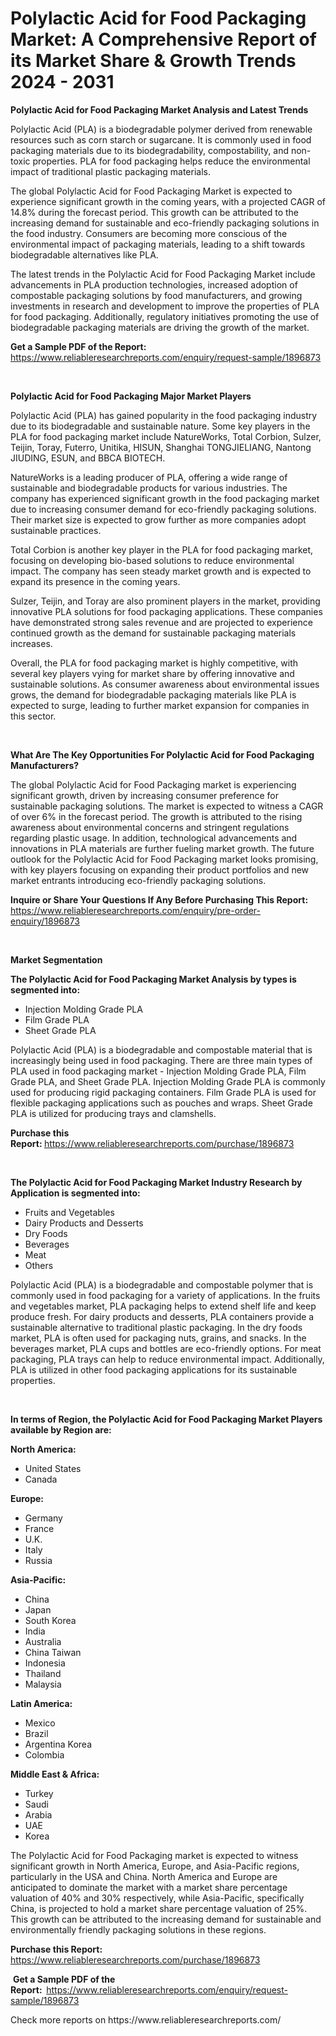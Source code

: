 <p><h1>Polylactic Acid for Food Packaging Market: A Comprehensive Report of its Market Share & Growth Trends 2024 - 2031</h1></p><p><strong>Polylactic Acid for Food Packaging Market Analysis and Latest Trends</strong></p>
<p><p>Polylactic Acid (PLA) is a biodegradable polymer derived from renewable resources such as corn starch or sugarcane. It is commonly used in food packaging materials due to its biodegradability, compostability, and non-toxic properties. PLA for food packaging helps reduce the environmental impact of traditional plastic packaging materials.</p><p>The global Polylactic Acid for Food Packaging Market is expected to experience significant growth in the coming years, with a projected CAGR of 14.8% during the forecast period. This growth can be attributed to the increasing demand for sustainable and eco-friendly packaging solutions in the food industry. Consumers are becoming more conscious of the environmental impact of packaging materials, leading to a shift towards biodegradable alternatives like PLA.</p><p>The latest trends in the Polylactic Acid for Food Packaging Market include advancements in PLA production technologies, increased adoption of compostable packaging solutions by food manufacturers, and growing investments in research and development to improve the properties of PLA for food packaging. Additionally, regulatory initiatives promoting the use of biodegradable packaging materials are driving the growth of the market.</p></p>
<p><strong>Get a Sample PDF of the Report:&nbsp;</strong> <a href="https://www.reliableresearchreports.com/enquiry/request-sample/1896873">https://www.reliableresearchreports.com/enquiry/request-sample/1896873</a></p>
<p>&nbsp;</p>
<p><strong>Polylactic Acid for Food Packaging Major Market Players</strong></p>
<p><p>Polylactic Acid (PLA) has gained popularity in the food packaging industry due to its biodegradable and sustainable nature. Some key players in the PLA for food packaging market include NatureWorks, Total Corbion, Sulzer, Teijin, Toray, Futerro, Unitika, HISUN, Shanghai TONGJIELIANG, Nantong JIUDING, ESUN, and BBCA BIOTECH.</p><p>NatureWorks is a leading producer of PLA, offering a wide range of sustainable and biodegradable products for various industries. The company has experienced significant growth in the food packaging market due to increasing consumer demand for eco-friendly packaging solutions. Their market size is expected to grow further as more companies adopt sustainable practices.</p><p>Total Corbion is another key player in the PLA for food packaging market, focusing on developing bio-based solutions to reduce environmental impact. The company has seen steady market growth and is expected to expand its presence in the coming years.</p><p>Sulzer, Teijin, and Toray are also prominent players in the market, providing innovative PLA solutions for food packaging applications. These companies have demonstrated strong sales revenue and are projected to experience continued growth as the demand for sustainable packaging materials increases.</p><p>Overall, the PLA for food packaging market is highly competitive, with several key players vying for market share by offering innovative and sustainable solutions. As consumer awareness about environmental issues grows, the demand for biodegradable packaging materials like PLA is expected to surge, leading to further market expansion for companies in this sector.</p></p>
<p>&nbsp;</p>
<p><strong>What Are The Key Opportunities For Polylactic Acid for Food Packaging Manufacturers?</strong></p>
<p><p>The global Polylactic Acid for Food Packaging market is experiencing significant growth, driven by increasing consumer preference for sustainable packaging solutions. The market is expected to witness a CAGR of over 6% in the forecast period. The growth is attributed to the rising awareness about environmental concerns and stringent regulations regarding plastic usage. In addition, technological advancements and innovations in PLA materials are further fueling market growth. The future outlook for the Polylactic Acid for Food Packaging market looks promising, with key players focusing on expanding their product portfolios and new market entrants introducing eco-friendly packaging solutions.</p></p>
<p><strong>Inquire or Share Your Questions If Any Before Purchasing This Report:</strong> <a href="https://www.reliableresearchreports.com/enquiry/pre-order-enquiry/1896873">https://www.reliableresearchreports.com/enquiry/pre-order-enquiry/1896873</a></p>
<p>&nbsp;</p>
<p><strong>Market Segmentation</strong></p>
<p><strong>The Polylactic Acid for Food Packaging Market Analysis by types is segmented into:</strong></p>
<p><ul><li>Injection Molding Grade PLA</li><li>Film Grade PLA</li><li>Sheet Grade PLA</li></ul></p>
<p><p>Polylactic Acid (PLA) is a biodegradable and compostable material that is increasingly being used in food packaging. There are three main types of PLA used in food packaging market - Injection Molding Grade PLA, Film Grade PLA, and Sheet Grade PLA. Injection Molding Grade PLA is commonly used for producing rigid packaging containers. Film Grade PLA is used for flexible packaging applications such as pouches and wraps. Sheet Grade PLA is utilized for producing trays and clamshells.</p></p>
<p><strong>Purchase this Report:&nbsp;</strong><a href="https://www.reliableresearchreports.com/purchase/1896873">https://www.reliableresearchreports.com/purchase/1896873</a></p>
<p>&nbsp;</p>
<p><strong>The Polylactic Acid for Food Packaging Market Industry Research by Application is segmented into:</strong></p>
<p><ul><li>Fruits and Vegetables</li><li>Dairy Products and Desserts</li><li>Dry Foods</li><li>Beverages</li><li>Meat</li><li>Others</li></ul></p>
<p><p>Polylactic Acid (PLA) is a biodegradable and compostable polymer that is commonly used in food packaging for a variety of applications. In the fruits and vegetables market, PLA packaging helps to extend shelf life and keep produce fresh. For dairy products and desserts, PLA containers provide a sustainable alternative to traditional plastic packaging. In the dry foods market, PLA is often used for packaging nuts, grains, and snacks. In the beverages market, PLA cups and bottles are eco-friendly options. For meat packaging, PLA trays can help to reduce environmental impact. Additionally, PLA is utilized in other food packaging applications for its sustainable properties.</p></p>
<p>&nbsp;</p>
<p><strong>In terms of Region, the Polylactic Acid for Food Packaging Market Players available by Region are:</strong></p>
<p>
    <p> <strong> North America: </strong>
        <ul>
            <li>United States</li>
            <li>Canada</li>
        </ul>
        </p> 
    <p> <strong> Europe: </strong>
        <ul>
            <li>Germany</li>
            <li>France</li>
            <li>U.K.</li>
            <li>Italy</li>
            <li>Russia</li>
        </ul>
        </p> 
    <p> <strong> Asia-Pacific: </strong>
        <ul>
            <li>China</li>
            <li>Japan</li>
            <li>South Korea</li>
            <li>India</li>
            <li>Australia</li>
            <li>China Taiwan</li>
            <li>Indonesia</li>
            <li>Thailand</li>
            <li>Malaysia</li>
        </ul>
        </p> 
    <p> <strong> Latin America: </strong>
        <ul>
            <li>Mexico</li>
            <li>Brazil</li>
            <li>Argentina Korea</li>
            <li>Colombia</li>
        </ul>
        </p> 
    <p> <strong> Middle East & Africa: </strong>
        <ul>
            <li>Turkey</li>
            <li>Saudi</li>
            <li>Arabia</li>
            <li>UAE</li>
            <li>Korea</li>
        </ul>
    </p>
    </p>
<p><p>The Polylactic Acid for Food Packaging market is expected to witness significant growth in North America, Europe, and Asia-Pacific regions, particularly in the USA and China. North America and Europe are anticipated to dominate the market with a market share percentage valuation of 40% and 30% respectively, while Asia-Pacific, specifically China, is projected to hold a market share percentage valuation of 25%. This growth can be attributed to the increasing demand for sustainable and environmentally friendly packaging solutions in these regions.</p></p>
<p><strong>Purchase this Report: </strong><a href="https://www.reliableresearchreports.com/purchase/1896873">https://www.reliableresearchreports.com/purchase/1896873</a></p>
<p>&nbsp;<strong>Get a Sample PDF of the Report:&nbsp;&nbsp;</strong><a href="https://www.reliableresearchreports.com/enquiry/request-sample/1896873">https://www.reliableresearchreports.com/enquiry/request-sample/1896873</a></p>
<p><strong></strong></p>
<p>Check more reports on https://www.reliableresearchreports.com/</p>